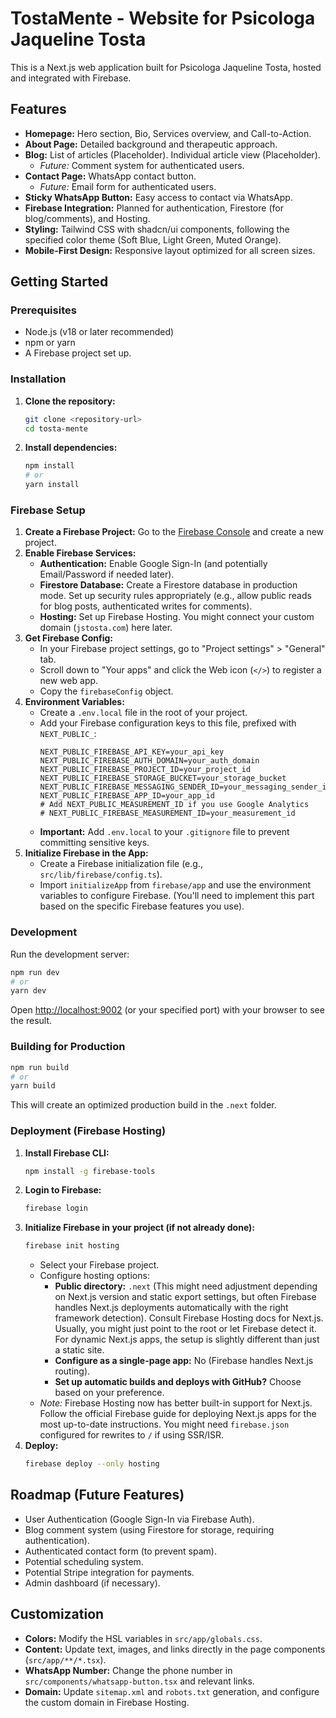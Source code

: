 # TostaMente - Website for Psicologa Jaqueline Tosta

This is a Next.js web application built for Psicologa Jaqueline Tosta, hosted and integrated with Firebase.

## Features

*   **Homepage:** Hero section, Bio, Services overview, and Call-to-Action.
*   **About Page:** Detailed background and therapeutic approach.
*   **Blog:** List of articles (Placeholder). Individual article view (Placeholder).
    *   *Future:* Comment system for authenticated users.
*   **Contact Page:** WhatsApp contact button.
    *   *Future:* Email form for authenticated users.
*   **Sticky WhatsApp Button:** Easy access to contact via WhatsApp.
*   **Firebase Integration:** Planned for authentication, Firestore (for blog/comments), and Hosting.
*   **Styling:** Tailwind CSS with shadcn/ui components, following the specified color theme (Soft Blue, Light Green, Muted Orange).
*   **Mobile-First Design:** Responsive layout optimized for all screen sizes.

## Getting Started

### Prerequisites

*   Node.js (v18 or later recommended)
*   npm or yarn
*   A Firebase project set up.

### Installation

1.  **Clone the repository:**
    ```bash
    git clone <repository-url>
    cd tosta-mente
    ```

2.  **Install dependencies:**
    ```bash
    npm install
    # or
    yarn install
    ```

### Firebase Setup

1.  **Create a Firebase Project:** Go to the [Firebase Console](https://console.firebase.google.com/) and create a new project.
2.  **Enable Firebase Services:**
    *   **Authentication:** Enable Google Sign-In (and potentially Email/Password if needed later).
    *   **Firestore Database:** Create a Firestore database in production mode. Set up security rules appropriately (e.g., allow public reads for blog posts, authenticated writes for comments).
    *   **Hosting:** Set up Firebase Hosting. You might connect your custom domain (`jstosta.com`) here later.
3.  **Get Firebase Config:**
    *   In your Firebase project settings, go to "Project settings" > "General" tab.
    *   Scroll down to "Your apps" and click the Web icon (`</>`) to register a new web app.
    *   Copy the `firebaseConfig` object.
4.  **Environment Variables:**
    *   Create a `.env.local` file in the root of your project.
    *   Add your Firebase configuration keys to this file, prefixed with `NEXT_PUBLIC_`:
        ```
        NEXT_PUBLIC_FIREBASE_API_KEY=your_api_key
        NEXT_PUBLIC_FIREBASE_AUTH_DOMAIN=your_auth_domain
        NEXT_PUBLIC_FIREBASE_PROJECT_ID=your_project_id
        NEXT_PUBLIC_FIREBASE_STORAGE_BUCKET=your_storage_bucket
        NEXT_PUBLIC_FIREBASE_MESSAGING_SENDER_ID=your_messaging_sender_id
        NEXT_PUBLIC_FIREBASE_APP_ID=your_app_id
        # Add NEXT_PUBLIC_MEASUREMENT_ID if you use Google Analytics
        # NEXT_PUBLIC_FIREBASE_MEASUREMENT_ID=your_measurement_id
        ```
    *   **Important:** Add `.env.local` to your `.gitignore` file to prevent committing sensitive keys.
5.  **Initialize Firebase in the App:**
    *   Create a Firebase initialization file (e.g., `src/lib/firebase/config.ts`).
    *   Import `initializeApp` from `firebase/app` and use the environment variables to configure Firebase. (You'll need to implement this part based on the specific Firebase features you use).

### Development

Run the development server:

```bash
npm run dev
# or
yarn dev
```

Open [http://localhost:9002](http://localhost:9002) (or your specified port) with your browser to see the result.

### Building for Production

```bash
npm run build
# or
yarn build
```

This will create an optimized production build in the `.next` folder.

### Deployment (Firebase Hosting)

1.  **Install Firebase CLI:**
    ```bash
    npm install -g firebase-tools
    ```
2.  **Login to Firebase:**
    ```bash
    firebase login
    ```
3.  **Initialize Firebase in your project (if not already done):**
    ```bash
    firebase init hosting
    ```
    *   Select your Firebase project.
    *   Configure hosting options:
        *   **Public directory:** `.next` (This might need adjustment depending on Next.js version and static export settings, but often Firebase handles Next.js deployments automatically with the right framework detection). Consult Firebase Hosting docs for Next.js. Usually, you might just point to the root or let Firebase detect it. For dynamic Next.js apps, the setup is slightly different than just a static site.
        *   **Configure as a single-page app:** No (Firebase handles Next.js routing).
        *   **Set up automatic builds and deploys with GitHub?** Choose based on your preference.
    *   *Note:* Firebase Hosting now has better built-in support for Next.js. Follow the official Firebase guide for deploying Next.js apps for the most up-to-date instructions. You might need `firebase.json` configured for rewrites to `/` if using SSR/ISR.
4.  **Deploy:**
    ```bash
    firebase deploy --only hosting
    ```

## Roadmap (Future Features)

*   User Authentication (Google Sign-In via Firebase Auth).
*   Blog comment system (using Firestore for storage, requiring authentication).
*   Authenticated contact form (to prevent spam).
*   Potential scheduling system.
*   Potential Stripe integration for payments.
*   Admin dashboard (if necessary).

## Customization

*   **Colors:** Modify the HSL variables in `src/app/globals.css`.
*   **Content:** Update text, images, and links directly in the page components (`src/app/**/*.tsx`).
*   **WhatsApp Number:** Change the phone number in `src/components/whatsapp-button.tsx` and relevant links.
*   **Domain:** Update `sitemap.xml` and `robots.txt` generation, and configure the custom domain in Firebase Hosting.

